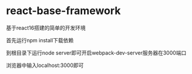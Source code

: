 # react-base-framework
基于react16搭建的简单的开发环境

首先运行npm install下载依赖

到根目录下运行node server即可开启webpack-dev-server服务器在3000端口

浏览器中输入localhost:3000即可
